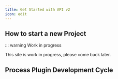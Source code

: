 ```yaml
---
title: Get Started with API v2
icon: edit
---
```


## How to start a new Project

::: warning Work in progress

This site is work in progress, please come back later.

## Process Plugin Development Cycle